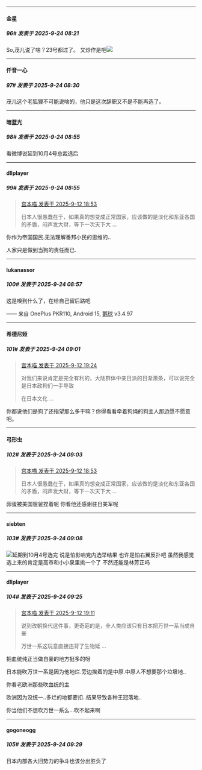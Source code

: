 ﻿
*****

####  金星  
##### 96#       发表于 2025-9-24 08:21

So,茂儿说了啥？23号都过了。
又炒作是吧<img src="https://static.stage1st.com/image/smiley/face2017/067.png" referrerpolicy="no-referrer">


*****

####  仟音一心  
##### 97#       发表于 2025-9-24 08:30

茂儿这个老狐狸不可能说啥的，他只是这次辞职又不是不能再选了。


*****

####  暗蓝光  
##### 98#       发表于 2025-9-24 08:55

看微博说延到10月4号总裁选后

*****

####  dllplayer  
##### 99#       发表于 2025-9-24 08:55

<blockquote><a href="httphttps://stage1st.com/2b/forum.php?mod=redirect&amp;goto=findpost&amp;pid=68414887&amp;ptid=2261840" target="_blank">宫本喵 发表于 2025-9-12 18:53</a>

日本人很愚蠢在于，如果真的想变成正常国家，应该做的是淡化和东亚各国的矛盾，闷声发大财，等下一次天下大 ...</blockquote>
你作为帝国国民.无法理解番邦小民的思维的..

人家只是做到当狗的责任而已.

*****

####  lukanassor  
##### 100#       发表于 2025-9-24 08:57

这是嗅到什么了，在给自己留后路吧

—— 来自 OnePlus PKR110, Android 15, [鹅球](https://www.pgyer.com/GcUxKd4w) v3.4.97


*****

####  希德尼娅  
##### 101#       发表于 2025-9-24 09:01

<blockquote><a href="httphttps://stage1st.com/2b/forum.php?mod=redirect&amp;goto=findpost&amp;pid=68415067&amp;ptid=2261840" target="_blank">宫本喵 发表于 2025-9-12 19:24</a>

对我们来说肯定是完全有利的，大陆群体中亲日派的日渐萧条，可以说完全是日本政狗们一手导致

在日本文化 ...</blockquote>
你都说他们是狗了还指望那么多干嘛？你得看看牵着狗绳的狗主人那边愿不愿意吧。

*****

####  弓形虫  
##### 102#       发表于 2025-9-24 09:03

<blockquote><a href="httphttps://stage1st.com/2b/forum.php?mod=redirect&amp;goto=findpost&amp;pid=68414887&amp;ptid=2261840" target="_blank">宫本喵 发表于 2025-9-12 18:53</a>

日本人很愚蠢在于，如果真的想变成正常国家，应该做的是淡化和东亚各国的矛盾，闷声发大财，等下一次天下大 ...</blockquote>
卵蛋被美国爸爸捏着呢 你看他还感谢驻日美军呢


*****

####  siebten  
##### 103#       发表于 2025-9-24 09:08

<img src="https://static.stage1st.com/image/smiley/face2017/047.png" referrerpolicy="no-referrer">延期到10月4号选完 说是怕影响党内选举结果 也许是怕右翼反扑吧 虽然我感觉选上来的肯定是高市和小小泉里挑一个了 不然还能是林芳正吗


*****

####  dllplayer  
##### 104#       发表于 2025-9-24 09:25

<blockquote><a href="httphttps://stage1st.com/2b/forum.php?mod=redirect&amp;goto=findpost&amp;pid=68414994&amp;ptid=2261840" target="_blank">宫本喵 发表于 2025-9-12 19:11</a>

说到改朝换代这件事，更奇葩的是，全人类应该只有日本把万世一系当成自豪

万世一系这玩意直接违背了生物延 ...</blockquote>
把血统纯正当做自豪的地方挺多的呀

日本能吹万世一系是因为他地烂.旁边挨着的是中原.中原人不想要那个垃圾地..

你看老欧洲那些吹血统的主

欧洲因为没统一..多烂的地都要扣..结果导致各种王冠落地..

你当他们不想吹万世一系么...吹不起来啊


*****

####  gogoneogg  
##### 105#       发表于 2025-9-24 09:29

日本内部各大旧势力的争斗也该分出胜负了

